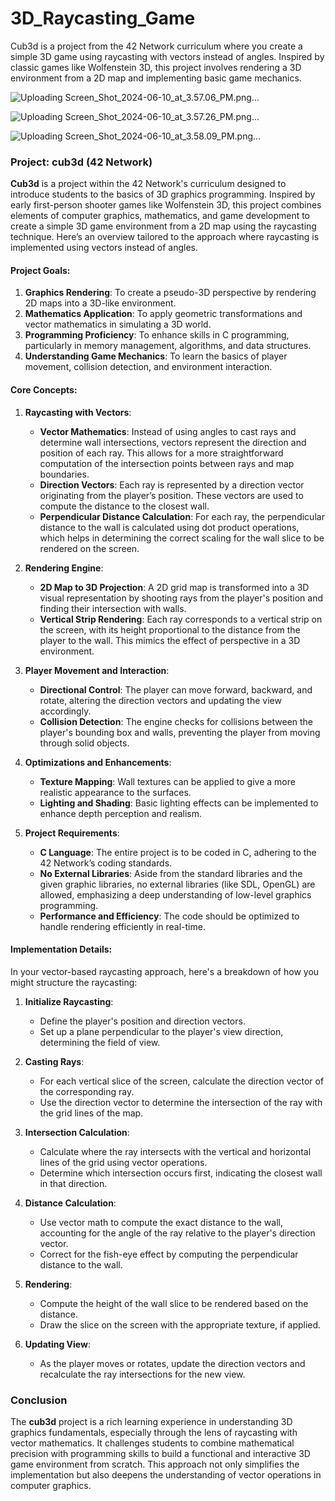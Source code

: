 # 3D_Raycasting_Game
Cub3d is a project from the 42 Network curriculum where you create a simple 3D game using raycasting with vectors instead of angles. Inspired by classic games like Wolfenstein 3D, this project involves rendering a 3D environment from a 2D map and implementing basic game mechanics.


![Uploading Screen_Shot_2024-06-10_at_3.57.06_PM.png…]()


![Uploading Screen_Shot_2024-06-10_at_3.57.26_PM.png…]()


![Uploading Screen_Shot_2024-06-10_at_3.58.09_PM.png…]()



### Project: cub3d (42 Network)

**Cub3d** is a project within the 42 Network's curriculum designed to introduce students to the basics of 3D graphics programming. Inspired by early first-person shooter games like Wolfenstein 3D, this project combines elements of computer graphics, mathematics, and game development to create a simple 3D game environment from a 2D map using the raycasting technique. Here’s an overview tailored to the approach where raycasting is implemented using vectors instead of angles.

#### Project Goals:

1. **Graphics Rendering**: To create a pseudo-3D perspective by rendering 2D maps into a 3D-like environment.
2. **Mathematics Application**: To apply geometric transformations and vector mathematics in simulating a 3D world.
3. **Programming Proficiency**: To enhance skills in C programming, particularly in memory management, algorithms, and data structures.
4. **Understanding Game Mechanics**: To learn the basics of player movement, collision detection, and environment interaction.

#### Core Concepts:

1. **Raycasting with Vectors**:
   - **Vector Mathematics**: Instead of using angles to cast rays and determine wall intersections, vectors represent the direction and position of each ray. This allows for a more straightforward computation of the intersection points between rays and map boundaries.
   - **Direction Vectors**: Each ray is represented by a direction vector originating from the player’s position. These vectors are used to compute the distance to the closest wall.
   - **Perpendicular Distance Calculation**: For each ray, the perpendicular distance to the wall is calculated using dot product operations, which helps in determining the correct scaling for the wall slice to be rendered on the screen.

2. **Rendering Engine**:
   - **2D Map to 3D Projection**: A 2D grid map is transformed into a 3D visual representation by shooting rays from the player's position and finding their intersection with walls.
   - **Vertical Strip Rendering**: Each ray corresponds to a vertical strip on the screen, with its height proportional to the distance from the player to the wall. This mimics the effect of perspective in a 3D environment.

3. **Player Movement and Interaction**:
   - **Directional Control**: The player can move forward, backward, and rotate, altering the direction vectors and updating the view accordingly.
   - **Collision Detection**: The engine checks for collisions between the player's bounding box and walls, preventing the player from moving through solid objects.

4. **Optimizations and Enhancements**:
   - **Texture Mapping**: Wall textures can be applied to give a more realistic appearance to the surfaces.
   - **Lighting and Shading**: Basic lighting effects can be implemented to enhance depth perception and realism.

5. **Project Requirements**:
   - **C Language**: The entire project is to be coded in C, adhering to the 42 Network’s coding standards.
   - **No External Libraries**: Aside from the standard libraries and the given graphic libraries, no external libraries (like SDL, OpenGL) are allowed, emphasizing a deep understanding of low-level graphics programming.
   - **Performance and Efficiency**: The code should be optimized to handle rendering efficiently in real-time.

#### Implementation Details:

In your vector-based raycasting approach, here's a breakdown of how you might structure the raycasting:

1. **Initialize Raycasting**:
   - Define the player's position and direction vectors.
   - Set up a plane perpendicular to the player's view direction, determining the field of view.

2. **Casting Rays**:
   - For each vertical slice of the screen, calculate the direction vector of the corresponding ray.
   - Use the direction vector to determine the intersection of the ray with the grid lines of the map.

3. **Intersection Calculation**:
   - Calculate where the ray intersects with the vertical and horizontal lines of the grid using vector operations.
   - Determine which intersection occurs first, indicating the closest wall in that direction.

4. **Distance Calculation**:
   - Use vector math to compute the exact distance to the wall, accounting for the angle of the ray relative to the player's direction vector.
   - Correct for the fish-eye effect by computing the perpendicular distance to the wall.

5. **Rendering**:
   - Compute the height of the wall slice to be rendered based on the distance.
   - Draw the slice on the screen with the appropriate texture, if applied.

6. **Updating View**:
   - As the player moves or rotates, update the direction vectors and recalculate the ray intersections for the new view.

### Conclusion

The **cub3d** project is a rich learning experience in understanding 3D graphics fundamentals, especially through the lens of raycasting with vector mathematics. It challenges students to combine mathematical precision with programming skills to build a functional and interactive 3D game environment from scratch. This approach not only simplifies the implementation but also deepens the understanding of vector operations in computer graphics.
